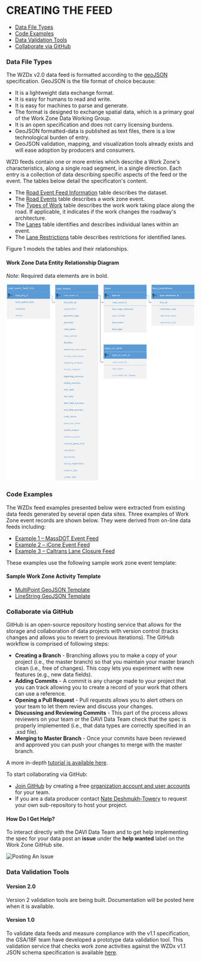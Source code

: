 # CREATING THE FEED

- [Data File Types](#data-file-types)
- [Code Examples](#code-examples)
- [Data Validation Tools](#data-validation-tools)
- [Collaborate via GitHub](#collaborate-via-GitHub)

### Data File Types
The WZDx v2.0 data feed is formatted according to the [geoJSON](https://geojson.org/) specification.  GeoJSON is the file format of choice because:
- It is a lightweight data exchange format.
- It is easy for humans to read and write.
- It is easy for machines to parse and generate.
- The format is designed to exchange spatial data, which is a primary goal of the Work Zone Data Working Group.
- It is an open specification and does not carry licensing burdens.
- GeoJSON formatted-data is published as text files, there is a low technological burden of entry.
- GeoJSON validation, mapping, and visualization tools already exists and will ease adoption by producers and consumers.

WZD feeds contain one or more entries which describe a Work Zone's characteristics, along a single road segment, in a single direction.  Each entry is a collection of data describing specific aspects of the feed or the event.  The tables below detail the specificaton's content.
- The [Road Event Feed Information](https://github.com/usdot-jpo-ode/jpo-wzdx/blob/v2/data-tables/road_event_feed_info.md) table describes the dataset.
- The [Road Events](https://github.com/usdot-jpo-ode/jpo-wzdx/blob/v2/data-tables/road_events.md) table describes a work zone event.
- The [Types of Work](https://github.com/usdot-jpo-ode/jpo-wzdx/blob/v2/data-tables/types_of_work.md) table describes the work work taking place along the road.  If applicable, it indicates if the work changes the roadway's architecture.
- The [Lanes](https://github.com/usdot-jpo-ode/jpo-wzdx/blob/v2/data-tables/lanes.md) table identifies and describes individual lanes within an event.
- The [Lane Restrictions](https://github.com/usdot-jpo-ode/jpo-wzdx/blob/v2/data-tables/lane_restriction.md) table describes restrictions for identified lanes.

Figure 1 models the tables and their relationships.

#### Work Zone Data Entity Relationship Diagram
*Note*: Required data elements are in bold.

![road_event ERD](/images/road_event_erd.png)

### Code Examples
The WZDx feed examples presented below were extracted from existing data feeds generated by several open data sites.
Three examples of Work Zone event records are shown below. They were derived from on-line data feeds including:
* [Example 1 – MassDOT Event Feed](/create-feed/examples/massdot.md)
* [Example 2 – iCone Event Feed](/create-feed/examples/icone.md)
* [Example 3 – Caltrans Lane Closure Feed](/create-feed/examples/caltrans.md)

These examples use the following sample work zone event template:

#### Sample Work Zone Activity Template
- [MultiPoint GeoJSON Template](/create-feed/templates/multipoint_template.geojson)
- [LineString GeoJSON Template](/create-feed/templates/linestring_template.geojson)

### Collaborate via GitHub
GitHub is an open-source repository hosting service that allows for the storage and collaboration of data projects with version control (tracks changes and allows you to revert to previous iterations). The GitHub workflow is comprised of following steps:
- **Creating a Branch** - Branching allows you to make a copy of your project (i.e., the master branch) so that you maintain your master branch clean (i.e., free of changes). This copy lets you experiment with new features (e.g., new data fields).
- **Adding Commits** - A commit is any change made to your project that you can track allowing you to create a record of your work that others can use a reference.  
- **Opening a Pull Request** - Pull requests allows you to alert others on your team to let them review and discuss your changes. 
- **Discussing and Reviewing Commits** - This part of the process allows reviewers on your team or the DAVI Data Team check that the spec is properly implemented (i.e., that data types are correctly specified in an .xsd file).
- **Merging to Master Branch** - Once your commits have been reviewed and approved you can push your changes to merge with the master branch. 

A more in-depth [tutorial is available here](https://guides.github.com/introduction/flow/).

To start collaborating via GitHub:
- [Join GitHub](https://github.com/) by creating a free [organization account and user accounts](https://help.github.com/articles/differences-between-user-and-organization-accounts/) for your team.
- If you are a data producer contact [Nate Deshmukh-Towery](nate.deshmukh-towery@dot.gov) to request your own sub-repository to host your project.

#### How Do I Get Help?
To interact directly with the DAVI Data Team and to get help implementing the spec for your data post an **issue** under the **help wanted** label on the Work Zone GitHub site.

![Posting An Issue](https://github.com/usdot-jpo-ode/jpo-wzdx/blob/master/images/issues.png)


### Data Validation Tools
#### Version 2.0
Version 2 validation tools are being built.  Documentation will be posted here when it is available.

#### Version 1.0
To validate data feeds and measure compliance with the v1.1 specification, the GSA/18F team have developed a prototype data validation tool. This validation service that checks work zone activities against the WZDx v1.1 JSON schema specification is available [here](https://github.com/18F/usdot-jpo-ode-workzone-data-exchange/wiki).
